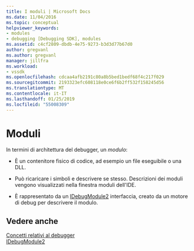 ```yaml
---
title: I moduli | Microsoft Docs
ms.date: 11/04/2016
ms.topic: conceptual
helpviewer_keywords:
- modules
- debugging [Debugging SDK], modules
ms.assetid: c4cf2809-dbdb-4e75-9273-b3d3d77b67d0
author: gregvanl
ms.author: gregvanl
manager: jillfra
ms.workload:
- vssdk
ms.openlocfilehash: cdcaa4afb2191c80a8b5bed1bedf68f4c217f029
ms.sourcegitcommit: 2193323efc608118e0ce6f6b2ff532f158245d56
ms.translationtype: MT
ms.contentlocale: it-IT
ms.lasthandoff: 01/25/2019
ms.locfileid: "55008309"
---
```

# <a name="modules"></a>Moduli
In termini di architettura del debugger, un *modulo*:  
  
-   È un contenitore fisico di codice, ad esempio un file eseguibile o una DLL.  
  
-   Può ricaricare i simboli e descrivere se stesso. Descrizioni dei moduli vengono visualizzati nella finestra moduli dell'IDE.  
  
-   È rappresentato da un [IDebugModule2](../../extensibility/debugger/reference/idebugmodule2.md) interfaccia, creato da un motore di debug per descrivere il modulo.  
  
## <a name="see-also"></a>Vedere anche  
 [Concetti relativi al debugger](../../extensibility/debugger/debugger-concepts.md)   
 [IDebugModule2](../../extensibility/debugger/reference/idebugmodule2.md)